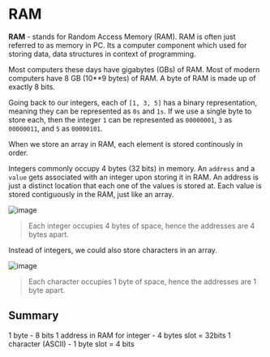 # RAM

**RAM** - stands for Random Access Memory (RAM). RAM is often just referred to as memory in PC. Its a computer component which used for storing data, data structures in context of programming.

Most computers these days have gigabytes (GBs) of RAM. Most of modern computers have 8 GB (10**9 bytes) of RAM. A byte of RAM is made up of exactly 8 bits.

Going back to our integers, each of ```[1, 3, 5]``` has a binary representation, meaning they can be represented as ```0s``` and ```1s```. If we use a single byte to store each, then the integer ```1``` can be represented as ```00000001```, ```3``` as ```00000011```, and ```5``` as ```00000101```.

When we store an array in RAM, each element is stored continously in order.

Integers commonly occupy 4 bytes (32 bits) in memory. An ```address``` and a ```value``` gets associated with an integer upon storing it in RAM. An address is just a distinct location that each one of the values is stored at. Each value is stored contiguously in the RAM, just like an array.

![image](https://github.com/user-attachments/assets/44b54008-8fd4-48d9-9dc1-d84cc3d456ac)

> Each integer occupies 4 bytes of space, hence the addresses are 4 bytes apart.

Instead of integers, we could also store characters in an array.

![image](https://github.com/user-attachments/assets/43ce4839-57a6-41bb-87ac-6d4f69692d8f)

> Each character occupies 1 byte of space, hence the addresses are 1 byte apart.

## Summary

1 byte - 8 bits
1 address in RAM for integer - 4 bytes slot = 32bits
1 character (ASCII)          - 1 byte slot  = 4 bits
